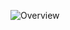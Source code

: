![Overview](https://github.com/ezzat223/Data-analysis/assets/81256315/b0b1250e-c2fd-4731-b2d0-3141d52269ee)
